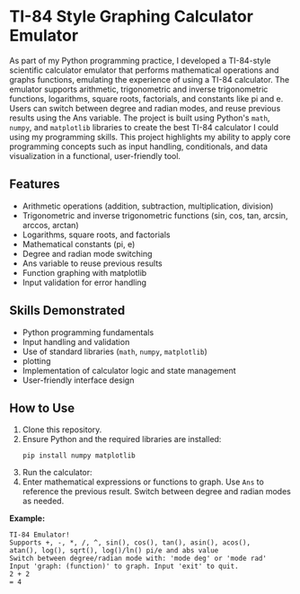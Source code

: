 # TI-84 Style Graphing Calculator Emulator

As part of my Python programming practice, I developed a TI-84-style scientific calculator emulator that performs mathematical operations and graphs functions, emulating the experience of using a TI-84 calculator. The emulator supports arithmetic, trigonometric and inverse trigonometric functions, logarithms, square roots, factorials, and constants like pi and e. Users can switch between degree and radian modes, and reuse previous results using the Ans variable. The project is built using Python's `math`, `numpy`, and `matplotlib` libraries to create the best TI-84 calculator I could using my programming skills. This project highlights my ability to apply core programming concepts such as input handling, conditionals, and data visualization in a functional, user-friendly tool.

## Features
- Arithmetic operations (addition, subtraction, multiplication, division)
- Trigonometric and inverse trigonometric functions (sin, cos, tan, arcsin, arccos, arctan)
- Logarithms, square roots, and factorials
- Mathematical constants (pi, e)
- Degree and radian mode switching
- Ans variable to reuse previous results
- Function graphing with matplotlib
- Input validation for error handling

## Skills Demonstrated
- Python programming fundamentals
- Input handling and validation
- Use of standard libraries (`math`, `numpy`, `matplotlib`)
- plotting
- Implementation of calculator logic and state management
- User-friendly interface design

## How to Use
1. Clone this repository.
2. Ensure Python and the required libraries are installed:
   ```
   pip install numpy matplotlib
   ```
3. Run the calculator:
4. Enter mathematical expressions or functions to graph. Use `Ans` to reference the previous result. Switch between degree and radian modes as needed.

**Example:**
```
TI-84 Emulator!
Supports +, -, *, /, ^, sin(), cos(), tan(), asin(), acos(),
atan(), log(), sqrt(), log()/ln() pi/e and abs value
Switch between degree/radian mode with: 'mode deg' or 'mode rad'
Input 'graph: (function)' to graph. Input 'exit' to quit.
2 + 2
= 4
```
